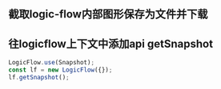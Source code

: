 ## 截取logic-flow内部图形保存为文件并下载

## 往logicflow上下文中添加api getSnapshot

```ts
LogicFlow.use(Snapshot);
const lf = new LogicFlow({});
lf.getSnapshot();
```